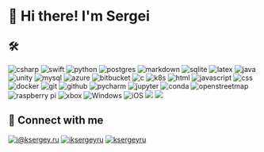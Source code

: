 # 👋 Hi there! I'm Sergei

## 🛠

![csharp](https://img.shields.io/badge/c%23%20-%23239120.svg?&style=for-the-badge&logo=c-sharp&logoColor=white)
![swift](https://img.shields.io/badge/swift-%23FA7343.svg?&style=for-the-badge&logo=swift&logoColor=white)
![python](https://img.shields.io/badge/python%20-%2314354C.svg?&style=for-the-badge&logo=python&logoColor=white)
![postgres](https://img.shields.io/badge/postgres-%23316192.svg?&style=for-the-badge&logo=postgresql&logoColor=white) 
![markdown](https://img.shields.io/badge/markdown-%23000000.svg?&style=for-the-badge&logo=markdown&logoColor=white)
![sqlite](https://img.shields.io/badge/sqlite-%2307405e.svg?&style=for-the-badge&logo=sqlite&logoColor=white)
![latex](https://img.shields.io/badge/latex-000000.svg?&style=for-the-badge&logo=actigraph&logoColor=white)
![java](https://img.shields.io/badge/java-%23ED8B00.svg?&style=for-the-badge&logo=java&logoColor=white)
![unity](https://img.shields.io/badge/unity%20-%23000000.svg?&style=for-the-badge&logo=unity&logoColor=white)
![mysql](https://img.shields.io/badge/mysql-%2300f.svg?&style=for-the-badge&logo=mysql&logoColor=white)
![azure](https://img.shields.io/badge/azure%20-%230072C6.svg?&style=for-the-badge&logo=azure-devops&logoColor=white)
![bitbucket](https://img.shields.io/badge/bitbucket%20-%230047B3.svg?&style=for-the-badge&logo=bitbucket&logoColor=white)
![c](https://img.shields.io/badge/c%20-%2300599C.svg?&style=for-the-badge&logo=c&logoColor=white)
![k8s](https://img.shields.io/badge/kubernetes%20-%23326ce5.svg?&style=for-the-badge&logo=kubernetes&logoColor=white)
![html](https://img.shields.io/badge/html%20-%23E34F26.svg?&style=for-the-badge&logo=html5&logoColor=white)
![javascript](https://img.shields.io/badge/javascript%20-%23323330.svg?&style=for-the-badge&logo=javascript&logoColor=%23F7DF1E) 
![css](https://img.shields.io/badge/css%20-%231572B6.svg?&style=for-the-badge&logo=css3&logoColor=white) 
![docker](https://img.shields.io/badge/docker-%232496ED.svg?&style=for-the-badge&logo=docker&logoColor=white)
![git](https://img.shields.io/badge/git%20-%23F05033.svg?&style=for-the-badge&logo=git&logoColor=white) 
![github](https://img.shields.io/badge/github%20actions%20-%232671E5.svg?&style=for-the-badge&logo=github%20actions&logoColor=white) 
![pycharm](https://img.shields.io/badge/pycharm-%23000000.svg?&style=for-the-badge&logo=pycharm&logoColor=white)
![jupyter](https://img.shields.io/badge/Jupyter%20-%23F37626.svg?&style=for-the-badge&logo=Jupyter&logoColor=white) 
![conda](https://img.shields.io/badge/conda%20-%2342B029.svg?&style=for-the-badge&logo=anaconda&logoColor=white)
![openstreetmap](https://img.shields.io/badge/OSM-%237EBC6F.svg?&style=for-the-badge&logo=openstreetmap&logoColor=white)
![raspberry pi](https://img.shields.io/badge/RASPBERRY%20PI-%23C51A4A.svg?&style=for-the-badge&logo=raspberry%20pi&logoColor=white) 
![xbox](https://img.shields.io/badge/xbox%20-%23107C10.svg?&style=for-the-badge&logo=xbox&logoColor=white)
![Windows](https://img.shields.io/badge/Windows-0078D6?style=for-the-badge&logo=windows&logoColor=white)
![iOS](https://img.shields.io/badge/iOS-000000?style=for-the-badge&logo=ios&logoColor=white)
![](https://gist.github.com/bgoonz/435f42a8617fbb854418d84a097073c8)
![](https://shields.io)


## 🤝 Connect with me

[![i@ksergey.ru](https://img.shields.io/badge/i@ksergey.ru%20-%23E62B1E.svg?&style=for-the-badge&logo=mail.ru&logoColor=white)](mailto:i@ksergey.ru)
[![iksergeyru](https://img.shields.io/badge/iksergeyru-2CA5E0?style=for-the-badge&logo=telegram&logoColor=white)](https://t.me/iksergeyru)
[![ksergeyru](https://img.shields.io/badge/ksergeyru-2CA5E0?style=for-the-badge&logo=telegram&logoColor=white)](https://t.me/ksergeyru)
